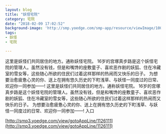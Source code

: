 ```yaml
---
layout: blog
title: "妖怪宅院"
category: 宅院
date: "2018-02-09 17:02:52"
background-image: 'http://smp.yoedge.com/smp-app/resource/viewImage/1002675appline.png'
tags:
- 妖怪
- 宅院

---
```

这里是妖怪们共同居住的地方。通称妖怪宅院。 16岁的宫塚真步路是这个妖怪宅院的管理人。虽然没有钱，但是和嘴馋的座敷童子、喜欢恶作剧的妖狐、住在冷藏室的雪女等，这些随心所欲的住民们过着这样那样的热闹而又快乐的日子。 为想要治愈疲惫心灵的你、送上在拥有悠久历史的下町浅草、与妖怪一同度过的日常、欢迎你一同参加——!
这里是妖怪们共同居住的地方。通称妖怪宅院。 16岁的宫塚真步路是这个妖怪宅院的管理人。虽然没有钱，但是和嘴馋的座敷童子、喜欢恶作剧的妖狐、住在冷藏室的雪女等，这些随心所欲的住民们过着这样那样的热闹而又快乐的日子。 为想要治愈疲惫心灵的你、送上在拥有悠久历史的下町浅草、与妖怪一同度过的日常、欢迎你一同参加——!
入口

[http://smp3.yoedge.com/view/gotoAppLine/1126111](http://smp3.yoedge.com/view/gotoAppLine/1126111)

        

